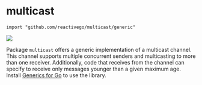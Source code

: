 # multicast

    import "github.com/reactivego/multicast/generic"

[![](https://godoc.org/github.com/reactivego/multicast/generic?status.png)](http://godoc.org/github.com/reactivego/multicast/generic)

Package `multicast` offers a generic implementation of a multicast channel. This channel supports multiple concurrent senders and multicasting to more than one receiver. Additionally, code that receives from the channel can specify to receive only messages younger than a given maximum age. Install [Generics for Go](https://github.com/reactivego/jig/) to use the library.
